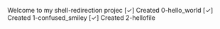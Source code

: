 Welcome to my shell-redirection projec
[✓] Created 0-hello_world
[✓] Created 1-confused_smiley
[✓] Created 2-hellofile
